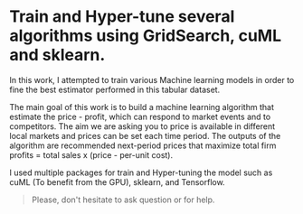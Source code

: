 # Train and Hyper-tune several algorithms using GridSearch, cuML and sklearn.

In this work, I attempted to train various Machine learning models in order to fine the best estimator performed in this tabular dataset.

The main goal of this work is to build a machine learning algorithm that estimate the price - profit, which can respond to market events and to competitors.
The aim we are asking you to price is available in different local markets and prices can be set each time period. 
The outputs of the algorithm are recommended next-period prices that maximize total firm profits = total sales x (price - per-unit cost).

I used multiple packages for train and Hyper-tuning the model such as cuML (To benefit from the GPU), sklearn, and Tensorflow.

> Please, don't hesitate to ask question or for help.
